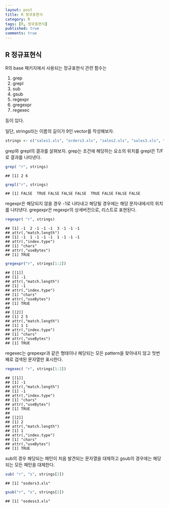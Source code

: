 ```yaml
---
layout: post
title: R 정규표현식
category: R
tags: [R, 정규표현식]
published: true
comments: true
---
```


R 정규표현식
------------

R의 base 패키지에서 사용되는 정규표현식 관련 함수는
1. grep
2. grepl
3. sub
4. gsub
5. regexpr
6. gregexpr
7. regexec

등이 있다.

일단, strings라는 이름의 길이가 9인 vector를 작성해보자.

``` r
strings <- c("sales1.xls", "orders3.xls", "sales2.xls", "sales3.xls", "apac1.xls", "europe2.xls", "na1.xls", "na2.xls", "sa1.xls") # '손에 잡히는 정규표현식 - ben forta' 참조
```

grep와 grepl의 결과를 살펴보자.
grep는 조건에 해당하는 요소의 위치를 grepl은 T/F로 결과를 나타낸다.

``` r
grep( "r", strings)
```

    ## [1] 2 6

``` r
grepl("r", strings)
```

    ## [1] FALSE  TRUE FALSE FALSE FALSE  TRUE FALSE FALSE FALSE

regexpr은 해당되지 않을 경우 -1로 나타내고 해당될 경우에는 해당 문자내에서의 위치를 나타낸다.
gregexpr은 regexpr의 상세버전으로, 리스트로 표현된다.

``` r
regexpr( "r", strings)
```

    ## [1] -1  2 -1 -1 -1  3 -1 -1 -1
    ## attr(,"match.length")
    ## [1] -1  1 -1 -1 -1  1 -1 -1 -1
    ## attr(,"index.type")
    ## [1] "chars"
    ## attr(,"useBytes")
    ## [1] TRUE

``` r
gregexpr("r", strings[1:2])
```

    ## [[1]]
    ## [1] -1
    ## attr(,"match.length")
    ## [1] -1
    ## attr(,"index.type")
    ## [1] "chars"
    ## attr(,"useBytes")
    ## [1] TRUE
    ## 
    ## [[2]]
    ## [1] 2 5
    ## attr(,"match.length")
    ## [1] 1 1
    ## attr(,"index.type")
    ## [1] "chars"
    ## attr(,"useBytes")
    ## [1] TRUE

regexec는 grepexpr과 같은 형태이나 해당되는 모든 pattern을 찾아내지 않고 첫번째로 검색된 문자열만 표시한다.

``` r
regexec( "r", strings[1:2])
```

    ## [[1]]
    ## [1] -1
    ## attr(,"match.length")
    ## [1] -1
    ## attr(,"index.type")
    ## [1] "chars"
    ## attr(,"useBytes")
    ## [1] TRUE
    ## 
    ## [[2]]
    ## [1] 2
    ## attr(,"match.length")
    ## [1] 1
    ## attr(,"index.type")
    ## [1] "chars"
    ## attr(,"useBytes")
    ## [1] TRUE

sub의 경우 해당되는 패턴이 처음 발견되는 문자열을 대체하고
gsub의 경우에는 해당되는 모든 패턴을 대체한다.

``` r
sub( "r", "s", strings[2])
```

    ## [1] "osders3.xls"

``` r
gsub("r", "s", strings[2])
```

    ## [1] "osdess3.xls"
